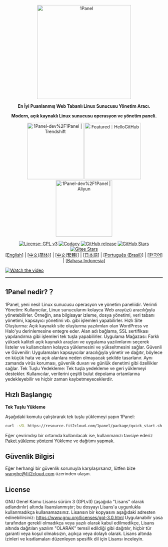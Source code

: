 <p align="center"><a href="https://1panel.cn"><img src="http://1panel.oss-cn-hangzhou.aliyuncs.com/img/1panel-logo.png" alt="1Panel" width="300" /></a></p>
<p align="center"><b>En İyi Puanlanmış Web Tabanlı Linux Sunucusu Yönetim Aracı.</b></p>
<p align="center"><b>Modern, açık kaynaklı Linux sunucusu operasyon ve yönetim paneli.</b></p>
<p align="center">
  <a href="https://trendshift.io/repositories/2462" target="_blank"><img src="https://trendshift.io/api/badge/repositories/2462" alt="1Panel-dev%2F1Panel | Trendshift" style="width: 180px; height: auto;" /></a>
  <a href="https://hellogithub.com/repository/71791baf930149ac9b84e1acf186573f" target="_blank"><img src="https://api.hellogithub.com/v1/widgets/recommend.svg?rid=71791baf930149ac9b84e1acf186573f&claim_uid=p8vB3kP5CMrthiL&theme=dark&theme=neutral" alt="Featured｜HelloGitHub" style="width: 180px; height: auto;" /></a>
  <a href="https://market.aliyun.com/products/53690006/cmjj00062740.html?userCode=kmemb8jp" target="_blank"><img src="https://img.alicdn.com/imgextra/i2/O1CN01H5JIwY1rZ0OobDjnJ_!!6000000005644-2-tps-1000-216.png" alt="1Panel-dev%2F1Panel | Aliyun" style="width: 180px; height: auto;" /></a>
</p>
<p align="center">
  <a href="https://www.gnu.org/licenses/gpl-3.0.html"><img src="https://shields.io/github/license/1Panel-dev/1Panel?color=%231890FF" alt="License: GPL v3"></a>
  <a href="https://app.codacy.com/gh/1Panel-dev/1Panel?utm_source=github.com&utm_medium=referral&utm_content=1Panel-dev/1Panel&utm_campaign=Badge_Grade_Dashboard"><img src="https://app.codacy.com/project/badge/Grade/da67574fd82b473992781d1386b937ef" alt="Codacy"></a>
  <a href="https://github.com/1Panel-dev/1Panel/releases"><img src="https://img.shields.io/github/v/release/1Panel-dev/1Panel" alt="GitHub release"></a>
  <a href="https://github.com/1Panel-dev/1Panel"><img src="https://img.shields.io/github/stars/1Panel-dev/1Panel?color=%231890FF&style=flat-square" alt="GitHub Stars"></a>
  <a href="https://gitee.com/fit2cloud-feizhiyun/1Panel"><img src="https://gitee.com/fit2cloud-feizhiyun/1Panel/badge/star.svg?theme=gvp" alt="Gitee Stars"></a><br>
  [<a href="/README.md">English</a>] | [<a href="/docs/README.zh-Hans.md">中文(简体)</a>] | [<a href="/docs/README.zh-Hant.md">中文(繁體)</a>] | [<a href="/docs/README.ja.md">日本語</a>] | [<a href="/docs/README.pt-br.md">Português (Brasil)</a>] | [<a href="/docs/README.ko.md">한국어</a>] | [<a href="/docs/README.id.md">Bahasa Indonesia</a>]
</p>

[![Watch the video](https://resource.fit2cloud.com/1panel/img/overview_video.png)](https://www.bilibili.com/video/BV1Mt421n7LZ/)

------------------------------
## 1Panel nedir?？

1Panel, yeni nesil Linux sunucusu operasyon ve yönetim paneliidir.
Verimli Yönetim: Kullanıcılar, Linux sunucularını kolayca Web arayüzü aracılığıyla yönetebilirler. Örneğin, ana bilgisayar izleme, dosya yönetimi, veri tabanı yönetimi, kapsayıcı yönetimi vb. gibi işlemleri yapabilirler.
Hızlı Site Oluşturma: Açık kaynaklı site oluşturma yazılımları olan WordPress ve Halo'yu derinlemesine entegre eder. Alan adı bağlama, SSL sertifikası yapılandırma gibi işlemleri tek tuşla yapabilirler.
Uygulama Mağazası: Farklı yüksek kaliteli açık kaynaklı araçları ve uygulama yazılımlarını seçerek listeler ve kullanıcıların kolayca yüklemesini ve yükseltmesini sağlar.
Güvenli ve Güvenilir: Uygulamaları kapsayıcılar aracılığıyla yönetir ve dağıtır, böylece en küçük hata ve açık alanlara neden olmayacak şekilde tasarlanır. Aynı zamanda virüs koruması, güvenlik duvarı ve günlük denetimi gibi özellikler sağlar.
Tek Tuşlu Yedekleme: Tek tuşla yedekleme ve geri yüklemeyi destekler. Kullanıcılar, verilerini çeşitli bulut depolama ortamlarına yedekleyebilir ve hiçbir zaman kaybetmeyeceklerdir.

## Hızlı Başlangıç

**Tek Tuşlu Yükleme**

Aşağıdaki komutu çalıştırarak tek tuşlu yüklemeyi yapın 1Panel:

```sh
curl -sSL https://resource.fit2cloud.com/1panel/package/quick_start.sh -o quick_start.sh && sudo bash quick_start.sh
```

Eğer çevrimdışı bir ortamda kullanılacak ise, kullanmanızı tavsiye ederiz [Paket yükleme yöntemi](https://1panel.cn/docs/installation/package_installation/) Yükleme ve dağıtımı yapmak.


## Güvenlik Bilgisi


Eğer herhangi bir güvenlik sorunuyla karşılaşırsanız, lütfen bize wanghe@fit2cloud.com üzerinden ulaşın.


## License

GNU Genel Kamu Lisansı sürüm 3 (GPLv3) (aşağıda "Lisans" olarak adlandırılır) altında lisanslanmıştır; bu dosyayı Lisans'a uygunlukla kullanmadıkça kullanamazsınız. Lisansın bir kopyasını aşağıdaki adresten edinebilirsiniz:
https://www.gnu.org/licenses/gpl-3.0.html
Uygulanabilir yasa tarafından gerekli olmadıkça veya yazılı olarak kabul edilmedikçe, Lisans altında dağıtılan yazılım "OLARAK" temsil edildiği gibi dağıtılır, hiçbir tür garanti veya koşul olmaksızın, açıkça veya dolaylı olarak. Lisans altında izinleri ve kısıtlamaları düzenleyen spesifik dil için Lisansı inceleyin.
